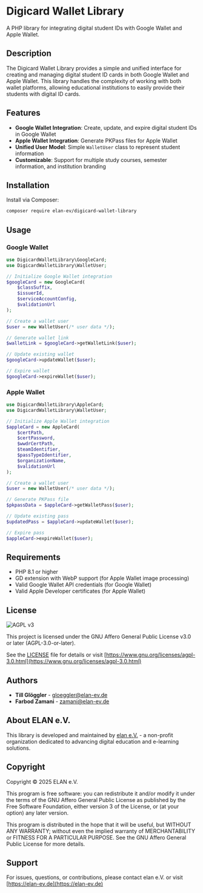 # Digicard Wallet Library

A PHP library for integrating digital student IDs with Google Wallet and Apple Wallet.

## Description

The Digicard Wallet Library provides a simple and unified interface for creating and managing digital student ID cards in both Google Wallet and Apple Wallet. This library handles the complexity of working with both wallet platforms, allowing educational institutions to easily provide their students with digital ID cards.

## Features

- **Google Wallet Integration**: Create, update, and expire digital student IDs in Google Wallet
- **Apple Wallet Integration**: Generate PKPass files for Apple Wallet
- **Unified User Model**: Simple `WalletUser` class to represent student information
- **Customizable**: Support for multiple study courses, semester information, and institution branding

## Installation

Install via Composer:

```bash
composer require elan-ev/digicard-wallet-library
```

## Usage

### Google Wallet

```php
use DigicardWalletLibrary\GoogleCard;
use DigicardWalletLibrary\WalletUser;

// Initialize Google Wallet integration
$googleCard = new GoogleCard(
    $classSuffix,
    $issuerId,
    $serviceAccountConfig,
    $validationUrl
);

// Create a wallet user
$user = new WalletUser(/* user data */);

// Generate wallet link
$walletLink = $googleCard->getWalletLink($user);

// Update existing wallet
$googleCard->updateWallet($user);

// Expire wallet
$googleCard->expireWallet($user);
```

### Apple Wallet

```php
use DigicardWalletLibrary\AppleCard;
use DigicardWalletLibrary\WalletUser;

// Initialize Apple Wallet integration
$appleCard = new AppleCard(
    $certPath,
    $certPassword,
    $wwdrCertPath,
    $teamIdentifier,
    $passTypeIdentifier,
    $organizationName,
    $validationUrl
);

// Create a wallet user
$user = new WalletUser(/* user data */);

// Generate PKPass file
$pkpassData = $appleCard->getWalletPass($user);

// Update existing pass
$updatedPass = $appleCard->updateWallet($user);

// Expire pass
$appleCard->expireWallet($user);
```

## Requirements

- PHP 8.1 or higher
- GD extension with WebP support (for Apple Wallet image processing)
- Valid Google Wallet API credentials (for Google Wallet)
- Valid Apple Developer certificates (for Apple Wallet)

## License

![AGPL v3](https://www.gnu.org/graphics/agplv3-155x51.png)

This project is licensed under the GNU Affero General Public License v3.0 or later (AGPL-3.0-or-later).

See the [LICENSE](LICENSE) file for details or visit [https://www.gnu.org/licenses/agpl-3.0.html](https://www.gnu.org/licenses/agpl-3.0.html)

## Authors

- **Till Glöggler** - [gloeggler@elan-ev.de](mailto:gloeggler@elan-ev.de)
- **Farbod Zamani** - [zamani@elan-ev.de](mailto:zamani@elan-ev.de)

## About ELAN e.V.

This library is developed and maintained by [elan e.V.](https://elan-ev.de) - a non-profit organization dedicated to advancing digital education and e-learning solutions.

## Copyright

Copyright © 2025 ELAN e.V.

This program is free software: you can redistribute it and/or modify it under the terms of the GNU Affero General Public License as published by the Free Software Foundation, either version 3 of the License, or (at your option) any later version.

This program is distributed in the hope that it will be useful, but WITHOUT ANY WARRANTY; without even the implied warranty of MERCHANTABILITY or FITNESS FOR A PARTICULAR PURPOSE. See the GNU Affero General Public License for more details.

## Support

For issues, questions, or contributions, please contact elan e.V. or visit [https://elan-ev.de](https://elan-ev.de)